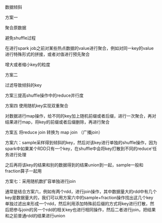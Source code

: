 数据倾斜

方案一

聚合原数据

避免shuffle过程

在进行spark job之前对某些热点数据的value进行聚合，例如对同一key的value进行特殊形式的拼接，或者对值进行预先聚合

增大或者缩小key的粒度



方案二

过滤导致倾斜的key

方案三提高shuffle操作中的reduce并行度



方案四 使用随机key实现双重聚合

对数据进行map操作，给不同的key加上随机前缀或者后缀，进行一次聚合，再对结果进行map，将key的前缀或者后缀删除，再进行聚合

方案五 将reduce join 转换为 map join （广播join）

方案六：sample采样得到倾斜的key，然后对该key进行单独的shuffle操作，因为spark中如果某个RDD只有一个key，在shuffle中会将key打散到不同的reduce'任务进行处理

之后再将该key的结果和别的数据得到的结果union到一起，sample一般和fraction算子一起用

方案七：采用随机数扩容单独进行join

通常是结合方案六，例如有两个rdd，进行join操作，其中数据量大的rdd中有几个key是数据量大的，我们可以用方案六中的sample+fraction操作找出这几个key单独过滤出来形成一个rdd，然后利用添加特殊前后缀的方式将key进行打散，然后把参与join的另一个rdd的相关key也进行相同操作，然后二者进行join，把结果和之前普通rdd的结果进行union


